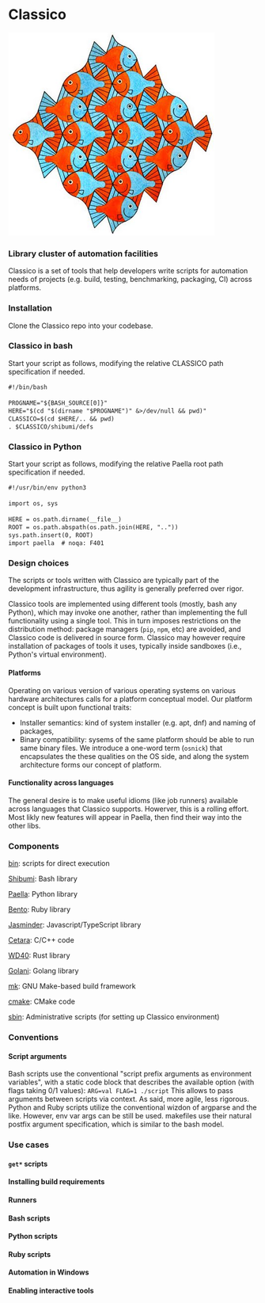 # Classico

![logo](docs/classico.jpg)

### Library cluster of automation facilities

Classico is a set of tools that help developers write scripts for automation needs of projects (e.g. build, testing, benchmarking, packaging, CI) across platforms.

### Installation
Clone the Classico repo into your codebase.

### Classico in bash
Start your script as follows, modifying the relative CLASSICO path specification if needed.
```
#!/bin/bash

PROGNAME="${BASH_SOURCE[0]}"
HERE="$(cd "$(dirname "$PROGNAME")" &>/dev/null && pwd)"
CLASSICO=$(cd $HERE/.. && pwd)
. $CLASSICO/shibumi/defs
```

### Classico  in Python
Start your script as follows, modifying the relative Paella root path specification if needed.
```
#!/usr/bin/env python3

import os, sys

HERE = os.path.dirname(__file__)
ROOT = os.path.abspath(os.path.join(HERE, ".."))
sys.path.insert(0, ROOT)
import paella  # noqa: F401
```

### Design choices

The scripts or tools written with Classico are typically part of the development infrastructure, thus agility is generally preferred over rigor.

Classico tools are implemented using different tools (mostly, bash any Python), which may invoke one another, rather than implementing the full functionality using a single tool. This in turn imposes restrictions on the distribution method: package managers (`pip`, `npm`, etc) are avoided, and Classico code is delivered in source form. Classico may however require installation of packages of tools it uses, typically inside sandboxes (i.e., Python's virtual environment).

#### Platforms

Operating on various version of various operating systems on various hardware architectures calls for a platform conceptual model. Our platform concept is built upon functional traits:
* Installer semantics: kind of system installer (e.g. apt, dnf) and naming of packages,
* Binary compatibility: sysems of the same platform should be able to run same binary files.
We introduce a one-word term (`osnick`) that encapsulates the these qualities on the OS side, and along the system architecture forms our concept of platform.

#### Functionality across languages

The general desire is to make useful idioms (like job runners) available across languages that Classico supports. Howerver, this is a rolling effort. Most likly new features will appear in Paella, then find their way into the other libs.

### Components

[bin](docs/bin.md): scripts for direct execution

[Shibumi](docs/shibumi/README.md): Bash library

[Paella](docs/paella/README.md): Python library

[Bento](docs/bento/README.md): Ruby library

[Jasminder](docs/jasminder/README.md): Javascript/TypeScript library

[Cetara](cetara/README.md): C/C++ code

[WD40](docs/wd40.md): Rust library

[Golani](docs/golani.md): Golang library

[mk](docs/mk/README.md): GNU Make-based build framework

[cmake](docs/cmake.md): CMake code

[sbin](docs/sbin.md): Administrative scripts (for setting up Classico environment)

### Conventions

#### Script arguments
Bash scripts use the conventional "script prefix arguments as environment variables", with a static code block that describes the available option (with flags taking 0/1 values):
`ARG=val FLAG=1 ./script`
This allows to pass arguments between scripts via context. As said, more agile, less rigorous.
Python and Ruby scripts utilize the conventional wizdon of argparse and the like. However, env var args can be still be used.
makefiles use their natural postfix argument specification, which is similar to the bash model.

### Use cases

#### `get*` scripts

#### Installing build requirements

#### Runners

#### Bash scripts

#### Python scripts

#### Ruby scripts

#### Automation in Windows

#### Enabling interactive tools
